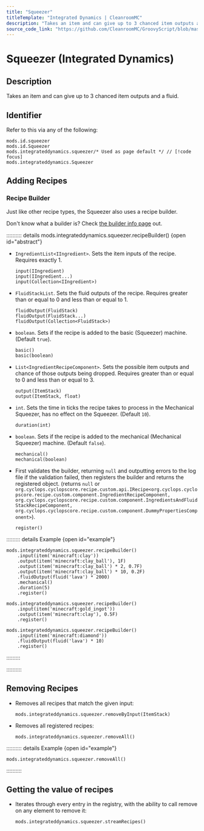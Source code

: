 ```yaml
---
title: "Squeezer"
titleTemplate: "Integrated Dynamics | CleanroomMC"
description: "Takes an item and can give up to 3 chanced item outputs and a fluid."
source_code_link: "https://github.com/CleanroomMC/GroovyScript/blob/master/src/main/java/com/cleanroommc/groovyscript/compat/mods/integrateddynamics/Squeezer.java"
---
```


# Squeezer (Integrated Dynamics)

## Description

Takes an item and can give up to 3 chanced item outputs and a fluid.

## Identifier

Refer to this via any of the following:

```groovy:no-line-numbers {3}
mods.id.squeezer
mods.id.Squeezer
mods.integrateddynamics.squeezer/* Used as page default */ // [!code focus]
mods.integrateddynamics.Squeezer
```


## Adding Recipes

### Recipe Builder

Just like other recipe types, the Squeezer also uses a recipe builder.

Don't know what a builder is? Check [the builder info page](../../getting_started/builder.md) out.

:::::::::: details mods.integrateddynamics.squeezer.recipeBuilder() {open id="abstract"}
- `IngredientList<IIngredient>`. Sets the item inputs of the recipe. Requires exactly 1.

    ```groovy:no-line-numbers
    input(IIngredient)
    input(IIngredient...)
    input(Collection<IIngredient>)
    ```

- `FluidStackList`. Sets the fluid outputs of the recipe. Requires greater than or equal to 0 and less than or equal to 1.

    ```groovy:no-line-numbers
    fluidOutput(FluidStack)
    fluidOutput(FluidStack...)
    fluidOutput(Collection<FluidStack>)
    ```

- `boolean`. Sets if the recipe is added to the basic (Squeezer) machine. (Default `true`).

    ```groovy:no-line-numbers
    basic()
    basic(boolean)
    ```

- `List<IngredientRecipeComponent>`. Sets the possible item outputs and chance of those outputs being dropped. Requires greater than or equal to 0 and less than or equal to 3.

    ```groovy:no-line-numbers
    output(ItemStack)
    output(ItemStack, float)
    ```

- `int`. Sets the time in ticks the recipe takes to process in the Mechanical Squeezer, has no effect on the Squeezer. (Default `10`).

    ```groovy:no-line-numbers
    duration(int)
    ```

- `boolean`. Sets if the recipe is added to the mechanical (Mechanical Squeezer) machine. (Default `false`).

    ```groovy:no-line-numbers
    mechanical()
    mechanical(boolean)
    ```

- First validates the builder, returning `null` and outputting errors to the log file if the validation failed, then registers the builder and returns the registered object. (returns `null` or `org.cyclops.cyclopscore.recipe.custom.api.IRecipe<org.cyclops.cyclopscore.recipe.custom.component.IngredientRecipeComponent, org.cyclops.cyclopscore.recipe.custom.component.IngredientsAndFluidStackRecipeComponent, org.cyclops.cyclopscore.recipe.custom.component.DummyPropertiesComponent>`).

    ```groovy:no-line-numbers
    register()
    ```

::::::::: details Example {open id="example"}
```groovy:no-line-numbers
mods.integrateddynamics.squeezer.recipeBuilder()
    .input(item('minecraft:clay'))
    .output(item('minecraft:clay_ball'), 1F)
    .output(item('minecraft:clay_ball') * 2, 0.7F)
    .output(item('minecraft:clay_ball') * 10, 0.2F)
    .fluidOutput(fluid('lava') * 2000)
    .mechanical()
    .duration(5)
    .register()

mods.integrateddynamics.squeezer.recipeBuilder()
    .input(item('minecraft:gold_ingot'))
    .output(item('minecraft:clay'), 0.5F)
    .register()

mods.integrateddynamics.squeezer.recipeBuilder()
    .input(item('minecraft:diamond'))
    .fluidOutput(fluid('lava') * 10)
    .register()
```

:::::::::

::::::::::

## Removing Recipes

- Removes all recipes that match the given input:

    ```groovy:no-line-numbers
    mods.integrateddynamics.squeezer.removeByInput(ItemStack)
    ```

- Removes all registered recipes:

    ```groovy:no-line-numbers
    mods.integrateddynamics.squeezer.removeAll()
    ```

:::::::::: details Example {open id="example"}
```groovy:no-line-numbers
mods.integrateddynamics.squeezer.removeAll()
```

::::::::::

## Getting the value of recipes

- Iterates through every entry in the registry, with the ability to call remove on any element to remove it:

    ```groovy:no-line-numbers
    mods.integrateddynamics.squeezer.streamRecipes()
    ```
